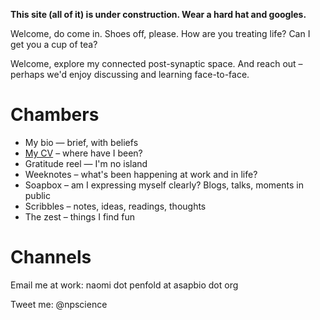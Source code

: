 **This site (all of it) is under construction. Wear a hard hat and googles.**

Welcome,  do come in. Shoes off, please. How are you treating life? Can I get you a cup of tea? 

Welcome, explore my connected post-synaptic space. And reach out – perhaps we'd enjoy discussing and learning face-to-face. 

# Chambers
* My bio — brief, with beliefs
* [My CV](/resume.md) – where have I been?
* Gratitude reel — I'm no island
* Weeknotes – what's been happening at work and in life?
* Soapbox – am I expressing myself clearly? Blogs, talks, moments in public
* Scribbles – notes, ideas, readings, thoughts
* The zest – things I find fun

# Channels
Email me at work: naomi dot penfold at asapbio dot org

Tweet me: @npscience
